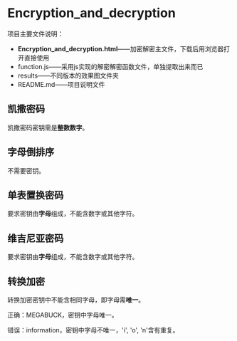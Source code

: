 # Encryption_and_decryption

项目主要文件说明：

- **Encryption_and_decryption.html**——加密解密主文件，下载后用浏览器打开直接使用
- function.js——采用js实现的解密解密函数文件，单独提取出来而已
- results——不同版本的效果图文件夹
- README.md——项目说明文件

## 凯撒密码

凯撒密码密钥需是**整数数字**。
## 字母倒排序

不需要密钥。

## 单表置换密码

要求密钥由**字母**组成，不能含数字或其他字符。

## 维吉尼亚密码

要求密钥由**字母**组成，不能含数字或其他字符。

## 转换加密

转换加密密钥中不能含相同字母，即字母需**唯一**。

正确：MEGABUCK，密钥中字母唯一。

错误：information，密钥中字母不唯一，'i', 'o', 'n'含有重复。